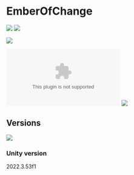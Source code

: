 # EmberOfChange

[![](https://img.shields.io/github/actions/workflow/status/EbrithilNogare/EmberOfChange/buildGame.yml?style=for-the-badge&cacheSeconds=300)](https://ebrithilnogare.github.io/EmberOfChange/)
[![](https://img.shields.io/github/last-commit/EbrithilNogare/EmberOfChange/main?label=Last%20build&style=for-the-badge&logo=unity&cacheSeconds=300)](https://ebrithilnogare.github.io/EmberOfChange/)

[![](https://img.shields.io/github/package-json/v/EbrithilNogare/EmberOfChange/gh-pages?label=version&style=for-the-badge&cacheSeconds=300)](https://github.com/EbrithilNogare/EmberOfChange/releases/latest)

[![](https://img.shields.io/github/size/EbrithilNogare/EmberOfChange/Build/EmberOfChange.wasm?branch=gh-pages&style=for-the-badge&label=Size%20of%20scripts&cacheSeconds=300)](https://github.com/EbrithilNogare/EmberOfChange/tree/gh-pages/Build)
[![](https://img.shields.io/github/size/EbrithilNogare/EmberOfChange/Build/EmberOfChange.data?branch=gh-pages&style=for-the-badge&label=Size%20of%20data&cacheSeconds=300)](https://github.com/EbrithilNogare/EmberOfChange/tree/gh-pages/Build)

## Versions

[![](https://img.shields.io/badge/Online%20version-555555?style=for-the-badge&logo=webgl&logoColor=white&cacheSeconds=3000)](https://ebrithilnogare.github.io/EmberOfChange/)

### Unity version

2022.3.53f1
